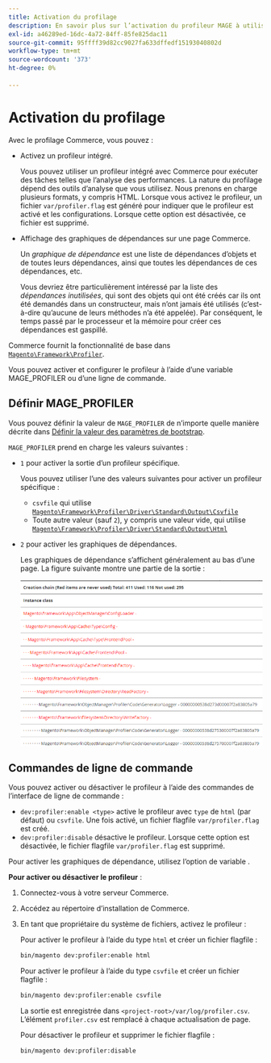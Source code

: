 ```yaml
---
title: Activation du profilage
description: En savoir plus sur l’activation du profileur MAGE à utiliser avec vos outils d’analyse.
exl-id: a46289ed-16dc-4a72-84ff-85fe825dac11
source-git-commit: 95ffff39d82cc9027fa633dffedf15193040802d
workflow-type: tm+mt
source-wordcount: '373'
ht-degree: 0%

---
```


# Activation du profilage

Avec le profilage Commerce, vous pouvez :

- Activez un profileur intégré.

  Vous pouvez utiliser un profileur intégré avec Commerce pour exécuter des tâches telles que l’analyse des performances. La nature du profilage dépend des outils d’analyse que vous utilisez. Nous prenons en charge plusieurs formats, y compris HTML. Lorsque vous activez le profileur, un fichier `var/profiler.flag` est généré pour indiquer que le profileur est activé et les configurations. Lorsque cette option est désactivée, ce fichier est supprimé.

- Affichage des graphiques de dépendances sur une page Commerce.

  Un _graphique de dépendance_ est une liste de dépendances d’objets et de toutes leurs dépendances, ainsi que toutes les dépendances de ces dépendances, etc.

  Vous devriez être particulièrement intéressé par la liste des _dépendances inutilisées_, qui sont des objets qui ont été créés car ils ont été demandés dans un constructeur, mais n’ont jamais été utilisés (c’est-à-dire qu’aucune de leurs méthodes n’a été appelée). Par conséquent, le temps passé par le processeur et la mémoire pour créer ces dépendances est gaspillé.

Commerce fournit la fonctionnalité de base dans [`Magento\Framework\Profiler`][profiler].

Vous pouvez activer et configurer le profileur à l’aide d’une variable MAGE_PROFILER ou d’une ligne de commande.

## Définir MAGE_PROFILER

Vous pouvez définir la valeur de `MAGE_PROFILER` de n’importe quelle manière décrite dans [Définir la valeur des paramètres de bootstrap](../bootstrap/set-parameters.md).

`MAGE_PROFILER` prend en charge les valeurs suivantes :

- `1` pour activer la sortie d’un profileur spécifique.

  Vous pouvez utiliser l’une des valeurs suivantes pour activer un profileur spécifique :

   - `csvfile` qui utilise [`Magento\Framework\Profiler\Driver\Standard\Output\Csvfile`][csvfile]
   - Toute autre valeur (sauf `2`), y compris une valeur vide, qui utilise [`Magento\Framework\Profiler\Driver\Standard\Output\Html`][html]

- `2` pour activer les graphiques de dépendances.

  Les graphiques de dépendance s’affichent généralement au bas d’une page. La figure suivante montre une partie de la sortie :

  ![Graphiques de dépendances](../../assets/configuration/depend-graphs.png)

## Commandes de ligne de commande

Vous pouvez activer ou désactiver le profileur à l’aide des commandes de l’interface de ligne de commande :

- `dev:profiler:enable <type>` active le profileur avec `type` de `html` (par défaut) ou `csvfile`. Une fois activé, un fichier flagfile `var/profiler.flag` est créé.
- `dev:profiler:disable` désactive le profileur. Lorsque cette option est désactivée, le fichier flagfile `var/profiler.flag` est supprimé.

Pour activer les graphiques de dépendance, utilisez l’option de variable .

**Pour activer ou désactiver le profileur** :

1. Connectez-vous à votre serveur Commerce.
1. Accédez au répertoire d’installation de Commerce.
1. En tant que propriétaire du système de fichiers, activez le profileur :

   Pour activer le profileur à l’aide du type `html` et créer un fichier flagfile :

   ```bash
   bin/magento dev:profiler:enable html
   ```

   Pour activer le profileur à l’aide du type `csvfile` et créer un fichier flagfile :

   ```bash
   bin/magento dev:profiler:enable csvfile
   ```

   La sortie est enregistrée dans `<project-root>/var/log/profiler.csv`. L’élément `profiler.csv` est remplacé à chaque actualisation de page.

   Pour désactiver le profileur et supprimer le fichier flagfile :

   ```bash
   bin/magento dev:profiler:disable
   ```

<!-- link definitions -->

[csvfile]: https://github.com/magento/magento2/blob/2.4/lib/internal/Magento/Framework/Profiler/Driver/Standard/Output/Csvfile.php
[html]: https://github.com/magento/magento2/blob/2.4/lib/internal/Magento/Framework/Profiler/Driver/Standard/Output/Html.php
[profiler]: https://github.com/magento/magento2/blob/2.4/lib/internal/Magento/Framework/Profiler.php
